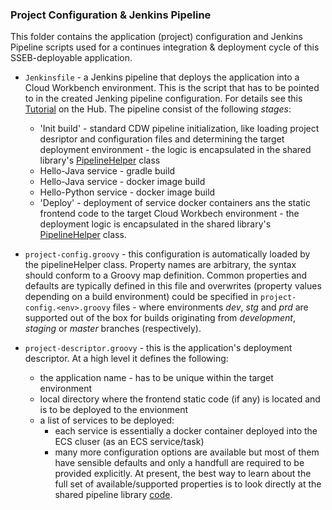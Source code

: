 ### Project Configuration & Jenkins Pipeline

This folder contains the application (project) configuration and Jenkins Pipeline scripts used for a continues integration & deployment cycle of this SSEB-deployable application.

- `Jenkinsfile` - a Jenkins pipeline that deploys the application into a Cloud Workbench environment. This is the script that has to be pointed to in the created Jenking pipeline configuration. For details see this [Tutorial](https://thehub.thomsonreuters.com/docs/DOC-2564738) on the Hub. The pipeline consist of the following _stages_: 
  - 'Init build' - standard CDW pipeline initialization, like loading project desriptor and configuration files and determining the target deployment environment - the logic is encapsulated in the shared library's [PipelineHelper](https://git.sami.int.thomsonreuters.com/cloud-provisioning/sseb-pipeline-shared/blob/master/src/com/trgr/pipeline/sseb/PipelineHelper.groovy) class 
  - Hello-Java service - gradle build
  - Hello-Java service - docker image build
  - Hello-Python service - docker image build
  - 'Deploy' - deployment of service docker containers ans the static frontend code to the target Cloud Workbech environment - the deployment logic is encapsulated in the shared library's [PipelineHelper](https://git.sami.int.thomsonreuters.com/cloud-provisioning/sseb-pipeline-shared/blob/master/src/com/trgr/pipeline/sseb/Project.groovy) class.

- `project-config.groovy` - this configuration is automatically loaded by the pipelineHelper class. Property names  are arbitrary, the syntax should conform to a Groovy map definition. Common properties and defaults are typically defined in this file and overwrites (property values depending on a build environment) could be specified in `project-config.<env>.groovy` files - where environments _dev_, _stg_ and _prd_ are supported out of the box for builds originating from _development_, _staging_ or _master_ branches (respectively).

- `project-descriptor.groovy` - this is the application's deployment descriptor. At a high level it defines the following:
   - the application name - has to be unique within the target environment
   - local directory where the frontend static code (if any) is located and is to be deployed to the envionment
   - a list of services to be deployed:
      - each service is essentially a docker container deployed into the ECS cluser (as an ECS service/task)
      - many more configuration options are available but most of them have sensible defaults and only a handfull are required to be provided explicitly. At present, the best way to learn about the full set of available/supported properties is to look directly at the shared pipeline library [code](https://git.sami.int.thomsonreuters.com/cloud-provisioning/sseb-pipeline-shared/tree/master/vars).
